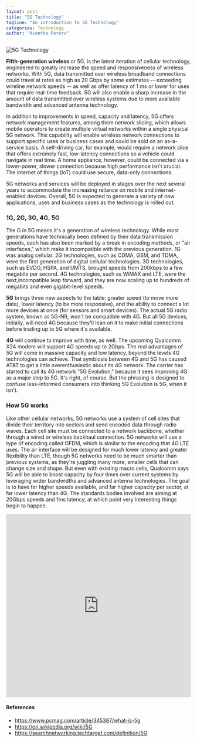 ```yaml
---
layout: post
title: "5G Technology"
tagline: "An introduction to 5G Technology"
categories: Technology
author: "Asantha Perera"
---
```


![5G Technology](https://github.com/aviorsys/aviorsys.github.io/raw/master/images/5G-Tech.PNG)

**Fifth-generation wireless** or 5G, is the latest iteration of cellular technology, engineered to greatly increase the speed and responsiveness of wireless networks. With 5G, data transmitted over wireless broadband connections could travel at rates as high as 20 Gbps by some estimates -- exceeding wireline network speeds -- as well as offer latency of 1 ms or lower for uses that require real-time feedback. 5G will also enable a sharp increase in the amount of data transmitted over wireless systems due to more available bandwidth and advanced antenna technology.

In addition to improvements in speed, capacity and latency, 5G offers network management features, among them network slicing, which allows mobile operators to create multiple virtual networks within a single physical 5G network. This capability will enable wireless network connections to support specific uses or business cases and could be sold on an as-a-service basis. A self-driving car, for example, would require a network slice that offers extremely fast, low-latency connections so a vehicle could navigate in real time. A home appliance, however, could be connected via a lower-power, slower connection because high performance isn't crucial. The internet of things (IoT) could use secure, data-only connections.

5G networks and services will be deployed in stages over the next several years to accommodate the increasing reliance on mobile and internet-enabled devices. Overall, 5G is expected to generate a variety of new applications, uses and business cases as the technology is rolled out.

### 1G, 2G, 3G, 4G, 5G
The G in 5G means it's a generation of wireless technology. While most generations have technically been defined by their data transmission speeds, each has also been marked by a break in encoding methods, or "air interfaces," which make it incompatible with the previous generation.
1G was analog cellular. 2G technologies, such as CDMA, GSM, and TDMA, were the first generation of digital cellular technologies. 3G technologies, such as EVDO, HSPA, and UMTS, brought speeds from 200kbps to a few megabits per second. 4G technologies, such as WiMAX and LTE, were the next,incompatible leap forward, and they are now scaling up to hundreds of megabits and even gigabit-level speeds.

**5G** brings three new aspects to the table: greater speed (to move more data), lower latency (to be more responsive), and the ability to connect a lot more devices at once (for sensors and smart devices).
The actual 5G radio system, known as 5G-NR, won't be compatible with 4G. But all 5G devices, initially, will need 4G because they'll lean on it to make initial connections before trading up to 5G where it's available.

**4G** will continue to improve with time, as well. The upcoming Qualcomm X24 modem will support 4G speeds up to 2Gbps. The real advantages of 5G will come in massive capacity and low latency, beyond the levels 4G technologies can achieve.
That symbiosis between 4G and 5G has caused AT&T to get a little overenthusiastic about its 4G network. The carrier has started to call its 4G network "5G Evolution," because it sees improving 4G as a major step to 5G. It's right, of course. But the phrasing is designed to confuse less-informed consumers into thinking 5G Evolution is 5G, when it isn't.

### How 5G works
Like other cellular networks, 5G networks use a system of cell sites that divide their territory into sectors and send encoded data through radio waves. Each cell site must be connected to a network backbone, whether through a wired or wireless backhaul connection.
5G networks will use a type of encoding called OFDM, which is similar to the encoding that 4G LTE uses. The air interface will be designed for much lower latency and greater flexibility than LTE, though 5G networks need to be much smarter than previous systems, as they're juggling many more, smaller cells that can change size and shape. But even with existing macro cells, Qualcomm says 5G will be able to boost capacity by four times over current systems by leveraging wider bandwidths and advanced antenna technologies. The goal is to have far higher speeds available, and far higher capacity per sector, at far lower latency than 4G. The standards bodies involved are aiming at 20Gbps speeds and 1ms latency, at which point very interesting things begin to happen.

<embed src="https://drive.google.com/viewerng/viewer?embedded=true&url=https://github.com/aviorsys/aviorsys.github.io/raw/master/uploads/5G-Tech.pdf" width="100%" height="500">

#### References
* <https://www.pcmag.com/article/345387/what-is-5g>
* <https://en.wikipedia.org/wiki/5G>
* <https://searchnetworking.techtarget.com/definition/5G>